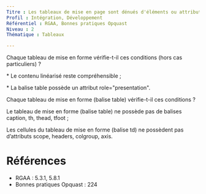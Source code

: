 ```yaml
---
Titre : Les tableaux de mise en page sont dénués d'éléments ou attributs de tableaux de données ; ils ont un attribut role approprié et se linéarisent de manière compréhensible.
Profil : Intégration, Développement
Référentiel : RGAA, Bonnes pratiques Opquast
Niveau : 2
Thématique : Tableaux

---
```

Chaque tableau de mise en forme vérifie-t-il ces conditions (hors cas particuliers) ?

\* Le contenu linéarisé reste compréhensible ;

\* La balise table possède un attribut role="presentation".

Chaque tableau de mise en forme (balise table) vérifie-t-il ces conditions ?

Le tableau de mise en forme (balise table) ne possède pas de balises caption, th, thead, tfoot ;

Les cellules du tableau de mise en forme (balise td) ne possèdent pas d’attributs scope, headers, colgroup, axis.

# Références

*   RGAA : 5.3.1, 5.8.1
*   Bonnes pratiques Opquast : 224